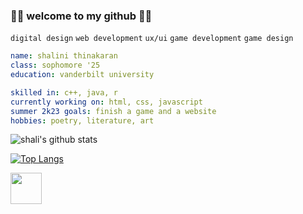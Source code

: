 ### 🪸🫧 welcome to my github 🫧🪸
`digital design` `web development` `ux/ui` `game development` `game design`

```yaml
name: shalini thinakaran
class: sophomore '25
education: vanderbilt university

skilled in: c++, java, r
currently working on: html, css, javascript
summer 2k23 goals: finish a game and a website 
hobbies: poetry, literature, art
```

![shali's github stats](https://github-readme-stats.vercel.app/api?username=shalinialisha&count_private=true&theme=cobalt&bg_color=00000000)

[![Top Langs](https://github-readme-stats.vercel.app/api/top-langs/?username=shalinialisha&theme=cobalt&bg_color=00000000&count_private=true)](https://github.com/anuraghazra/github-readme-stats)




<!-- <a href="https://www.linkedin.com/in/shalinithinakaran/">
  <img height="50" src="https://cdn0.iconfinder.com/data/icons/website-red/64/PROFILE-personal-web_page-website-browser-1024.png"/>
</a> -->

<a href="https://www.linkedin.com/in/shalinithinakaran/">
  <img height="50" src="https://cdn1.iconfinder.com/data/icons/logotypes/32/square-linkedin-1024.png"/>
</a>

